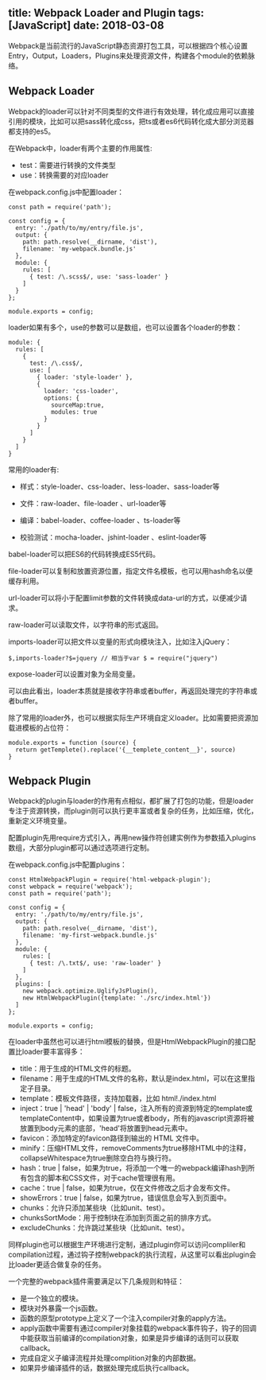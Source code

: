 title: Webpack Loader and Plugin
tags: [JavaScript]
date: 2018-03-08
---

Webpack是当前流行的JavaScript静态资源打包工具，可以根据四个核心设置Entry，Output，Loaders，Plugins来处理资源文件，构建各个module的依赖脉络。

## Webpack Loader
Webpack的loader可以针对不同类型的文件进行有效处理，转化成应用可以直接引用的模块，比如可以把sass转化成css，把ts或者es6代码转化成大部分浏览器都支持的es5。

在Webpack中，loader有两个主要的作用属性:

- test：需要进行转换的文件类型
- use：转换需要的对应loader

在webpack.config.js中配置loader：

	const path = require('path');
	
	const config = {
	  entry: './path/to/my/entry/file.js',
	  output: {
	    path: path.resolve(__dirname, 'dist'),
	    filename: 'my-webpack.bundle.js'
	  },
	  module: {
	    rules: [
	      { test: /\.scss$/, use: 'sass-loader' }
	    ]
	  }
	};
	
	module.exports = config;

loader如果有多个，use的参数可以是数组，也可以设置各个loader的参数：

	module: {
	  rules: [
	    {
	      test: /\.css$/,
	      use: [
	        { loader: 'style-loader' },
	        {
	          loader: 'css-loader',
	          options: {
	            sourceMap:true,
	            modules: true
	          }
	        }
	      ]
	    }
	  ]
	}
	
常用的loader有:

- 样式：style-loader、css-loader、less-loader、sass-loader等

- 文件：raw-loader、file-loader 、url-loader等

- 编译：babel-loader、coffee-loader 、ts-loader等

- 校验测试：mocha-loader、jshint-loader 、eslint-loader等

babel-loader可以把ES6的代码转换成ES5代码。

file-loader可以复制和放置资源位置，指定文件名模板，也可以用hash命名以便缓存利用。

url-loader可以将小于配置limit参数的文件转换成data-url的方式，以便减少请求。

raw-loader可以读取文件，以字符串的形式返回。

imports-loader可以把文件以变量的形式向模块注入，比如注入jQuery：  
	
	$,imports-loader?$=jquery // 相当于var $ = require("jquery")

expose-loader可以设置对象为全局变量。

可以由此看出，loader本质就是接收字符串或者buffer，再返回处理完的字符串或者buffer。

除了常用的loader外，也可以根据实际生产环境自定义loader。比如需要把资源加载进模板的占位符：
	
	module.exports = function (source) {
	  return getTemplete().replace('{__templete_content__}', source)
	}

## Webpack Plugin
Webpack的plugin与loader的作用有点相似，都扩展了打包的功能，但是loader专注于资源转换，而plugin则可以执行更丰富或者复杂的任务，比如压缩，优化，重新定义环境变量。

配置plugin先用require方式引入，再用new操作符创建实例作为参数插入plugins数组，大部分plugin都可以通过选项进行定制。

在webpack.config.js中配置plugins：

	const HtmlWebpackPlugin = require('html-webpack-plugin');
	const webpack = require('webpack');
	const path = require('path');
	
	const config = {
	  entry: './path/to/my/entry/file.js',
	  output: {
	    path: path.resolve(__dirname, 'dist'),
	    filename: 'my-first-webpack.bundle.js'
	  },
	  module: {
	    rules: [
	      { test: /\.txt$/, use: 'raw-loader' }
	    ]
	  },
	  plugins: [
	    new webpack.optimize.UglifyJsPlugin(),
	    new HtmlWebpackPlugin({template: './src/index.html'})
	  ]
	};
	
	module.exports = config;

在loader中虽然也可以进行html模板的替换，但是HtmlWebpackPlugin的接口配置比loader要丰富得多：

- title：用于生成的HTML文件的标题。
- filename：用于生成的HTML文件的名称，默认是index.html，可以在这里指定子目录。
- template：模板文件路径，支持加载器，比如 html!./index.html
- inject：true | 'head' | 'body' | false，注入所有的资源到特定的template或templateContent中，如果设置为true或者body，所有的javascript资源将被放置到body元素的底部，'head'将放置到head元素中。
- favicon：添加特定的favicon路径到输出的 HTML 文件中。
- minify：压缩HTML文件，removeComments为true移除HTML中的注释，collapseWhitespace为true删除空白符与换行符。
- hash：true | false，如果为true，将添加一个唯一的webpack编译hash到所有包含的脚本和CSS文件，对于cache管理很有用。
- cache：true | false，如果为true，仅在文件修改之后才会发布文件。
- showErrors：true | false，如果为true，错误信息会写入到页面中。
- chunks：允许只添加某些块（比如unit、test）。
- chunksSortMode：用于控制块在添加到页面之前的排序方式。
- excludeChunks：允许跳过某些块（比如unit、test）。

同样plugin也可以根据生产环境进行定制，通过plugin你可以访问compliler和compilation过程，通过钩子控制webpack的执行流程，从这里可以看出plugin会比loader更适合做复杂的任务。

一个完整的webpack插件需要满足以下几条规则和特征：

- 是一个独立的模块。
- 模块对外暴露一个js函数。
- 函数的原型prototype上定义了一个注入compiler对象的apply方法。
- apply函数中需要有通过compiler对象挂载的webpack事件钩子，钩子的回调中能获取当前编译的compilation对象，如果是异步编译的话则可以获取callback。
- 完成自定义子编译流程并处理complition对象的内部数据。
- 如果异步编译插件的话，数据处理完成后执行callback。